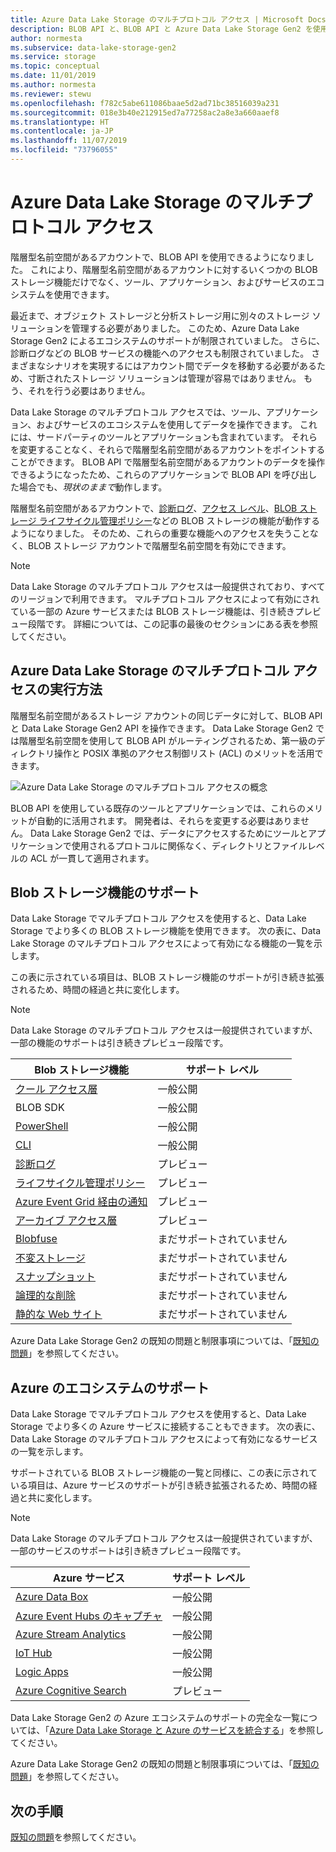 ```yaml
---
title: Azure Data Lake Storage のマルチプロトコル アクセス | Microsoft Docs
description: BLOB API と、BLOB API と Azure Data Lake Storage Gen2 を使用するアプリケーションを使用します。
author: normesta
ms.subservice: data-lake-storage-gen2
ms.service: storage
ms.topic: conceptual
ms.date: 11/01/2019
ms.author: normesta
ms.reviewer: stewu
ms.openlocfilehash: f782c5abe611086baae5d2ad71bc38516039a231
ms.sourcegitcommit: 018e3b40e212915ed7a77258ac2a8e3a660aaef8
ms.translationtype: HT
ms.contentlocale: ja-JP
ms.lasthandoff: 11/07/2019
ms.locfileid: "73796055"
---
```

# <a name="multi-protocol-access-on-azure-data-lake-storage"></a>Azure Data Lake Storage のマルチプロトコル アクセス

階層型名前空間があるアカウントで、BLOB API を使用できるようになりました。 これにより、階層型名前空間があるアカウントに対するいくつかの BLOB ストレージ機能だけでなく、ツール、アプリケーション、およびサービスのエコシステムを使用できます。

最近まで、オブジェクト ストレージと分析ストレージ用に別々のストレージ ソリューションを管理する必要がありました。 このため、Azure Data Lake Storage Gen2 によるエコシステムのサポートが制限されていました。 さらに、診断ログなどの BLOB サービスの機能へのアクセスも制限されていました。 さまざまなシナリオを実現するにはアカウント間でデータを移動する必要があるため、寸断されたストレージ ソリューションは管理が容易ではありません。 もう、それを行う必要はありません。

Data Lake Storage のマルチプロトコル アクセスでは、ツール、アプリケーション、およびサービスのエコシステムを使用してデータを操作できます。 これには、サードパーティのツールとアプリケーションも含まれています。 それらを変更することなく、それらで階層型名前空間があるアカウントをポイントすることができます。 BLOB API で階層型名前空間があるアカウントのデータを操作できるようになったため、これらのアプリケーションで BLOB API を呼び出した場合でも、*現状のままで*動作します。

階層型名前空間があるアカウントで、[診断ログ](../common/storage-analytics-logging.md)、[アクセス レベル](storage-blob-storage-tiers.md)、[BLOB ストレージ ライフサイクル管理ポリシー](storage-lifecycle-management-concepts.md)などの BLOB ストレージの機能が動作するようになりました。 そのため、これらの重要な機能へのアクセスを失うことなく、BLOB ストレージ アカウントで階層型名前空間を有効にできます。 

> [!NOTE]
> Data Lake Storage のマルチプロトコル アクセスは一般提供されており、すべてのリージョンで利用できます。 マルチプロトコル アクセスによって有効にされている一部の Azure サービスまたは BLOB ストレージ機能は、引き続きプレビュー段階です。 詳細については、この記事の最後のセクションにある表を参照してください。 

## <a name="how-multi-protocol-access-on-data-lake-storage-works"></a>Azure Data Lake Storage のマルチプロトコル アクセスの実行方法

階層型名前空間があるストレージ アカウントの同じデータに対して、BLOB API と Data Lake Storage Gen2 API を操作できます。 Data Lake Storage Gen2 では階層型名前空間を使用して BLOB API がルーティングされるため、第一級のディレクトリ操作と POSIX 準拠のアクセス制御リスト (ACL) のメリットを活用できます。 

![Azure Data Lake Storage のマルチプロトコル アクセスの概念](./media/data-lake-storage-interop/interop-concept.png) 

BLOB API を使用している既存のツールとアプリケーションでは、これらのメリットが自動的に活用されます。 開発者は、それらを変更する必要はありません。 Data Lake Storage Gen2 では、データにアクセスするためにツールとアプリケーションで使用されるプロトコルに関係なく、ディレクトリとファイルレベルの ACL が一貫して適用されます。 

## <a name="blob-storage-feature-support"></a>Blob ストレージ機能のサポート

Data Lake Storage でマルチプロトコル アクセスを使用すると、Data Lake Storage でより多くの BLOB ストレージ機能を使用できます。 次の表に、Data Lake Storage のマルチプロトコル アクセスによって有効になる機能の一覧を示します。 

この表に示されている項目は、BLOB ストレージ機能のサポートが引き続き拡張されるため、時間の経過と共に変化します。 

> [!NOTE]
> Data Lake Storage のマルチプロトコル アクセスは一般提供されていますが、一部の機能のサポートは引き続きプレビュー段階です。 

|Blob ストレージ機能 | サポート レベル |
|---|---|
|[クール アクセス層](storage-blob-storage-tiers.md)|一般公開|
|BLOB SDK |一般公開|
|[PowerShell](https://docs.microsoft.com/azure/storage/blobs/storage-quickstart-blobs-powershell) |一般公開|
|[CLI](https://docs.microsoft.com/azure/storage/blobs/storage-quickstart-blobs-cli) |一般公開|
|[診断ログ](../common/storage-analytics-logging.md)| プレビュー|
|[ライフサイクル管理ポリシー](storage-lifecycle-management-concepts.md)| プレビュー|
|[Azure Event Grid 経由の通知](data-lake-storage-events.md)|プレビュー|
|[アーカイブ アクセス層](storage-blob-storage-tiers.md)| プレビュー|
|[Blobfuse](storage-how-to-mount-container-linux.md)|まだサポートされていません|
|[不変ストレージ](storage-blob-immutable-storage.md)|まだサポートされていません|
|[スナップショット](storage-blob-snapshots.md)|まだサポートされていません|
|[論理的な削除](storage-blob-soft-delete.md)|まだサポートされていません|
|[静的な Web サイト](storage-blob-static-website.md)|まだサポートされていません|

Azure Data Lake Storage Gen2 の既知の問題と制限事項については、「[既知の問題](data-lake-storage-known-issues.md)」を参照してください。

## <a name="azure-ecosystem-support"></a>Azure のエコシステムのサポート

Data Lake Storage でマルチプロトコル アクセスを使用すると、Data Lake Storage でより多くの Azure サービスに接続することもできます。 次の表に、Data Lake Storage のマルチプロトコル アクセスによって有効になるサービスの一覧を示します。 

サポートされている BLOB ストレージ機能の一覧と同様に、この表に示されている項目は、Azure サービスのサポートが引き続き拡張されるため、時間の経過と共に変化します。 

> [!NOTE]
> Data Lake Storage のマルチプロトコル アクセスは一般提供されていますが、一部のサービスのサポートは引き続きプレビュー段階です。 

|Azure サービス | サポート レベル |
|---|---|
|[Azure Data Box](data-lake-storage-migrate-on-premises-hdfs-cluster.md)|一般公開|
|[Azure Event Hubs のキャプチャ](https://docs.microsoft.com/azure/event-hubs/event-hubs-capture-overview)|一般公開|
|[Azure Stream Analytics](https://docs.microsoft.com/azure/stream-analytics/stream-analytics-quick-create-portal)|一般公開|
|[IoT Hub](https://docs.microsoft.com/azure/iot-hub/iot-hub-devguide-messages-d2c)|一般公開|
|[Logic Apps](https://azure.microsoft.com/services/logic-apps/)|一般公開|
|[Azure Cognitive Search](https://docs.microsoft.com/azure/search/search-howto-index-azure-data-lake-storage)|プレビュー|

Data Lake Storage Gen2 の Azure エコシステムのサポートの完全な一覧については、「[Azure Data Lake Storage と Azure のサービスを統合する](data-lake-storage-integrate-with-azure-services.md)」を参照してください。

Azure Data Lake Storage Gen2 の既知の問題と制限事項については、「[既知の問題](data-lake-storage-known-issues.md)」を参照してください。

## <a name="next-steps"></a>次の手順

[既知の問題](data-lake-storage-known-issues.md)を参照してください。




